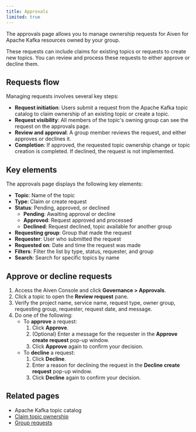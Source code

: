```yaml
---
title: Approvals
limited: true
---
```


The approvals page allows you to manage ownership requests for Aiven for Apache Kafka resources owned by your group.

These requests can include claims for existing topics or requests to create new topics.
You can review and process these requests to either approve or decline them.


## Requests flow

Managing requests involves several key steps:

- **Request initiation**: Users submit a request from the Apache Kafka topic catalog to
  claim ownership of an existing topic or create a topic.
- **Request visibility**: All members of the topic's owning group can see the request on
  the approvals page.
- **Review and approval**: A group member reviews the request, and either approves or
  declines it.
- **Completion**: If approved, the requested topic ownership change or topic creation
  is completed. If declined, the request is not implemented.

## Key elements

The approvals page displays the following key elements:

- **Topic**: Name of the topic
- **Type**: Claim or create request
- **Status**: Pending, approved, or declined
  - **Pending**: Awaiting approval or decline
  - **Approved**: Request approved and processed
  - **Declined**: Request declined, topic available for another group
- **Requesting group**: Group that made the request
- **Requester**: User who submitted the request
- **Requested on**: Date and time the request was made
- **Filters**: Filter the list by type, status, requester, and group
- **Search**: Search for specific topics by name

## Approve or decline requests

1. Access the Aiven Console and click **Governance > Approvals**.
1. Click a topic to open the **Review request** pane.
1. Verify the project name, service name, request type, owner group, requesting group,
   requester, request date, and message.
1. Do one of the following:
   - To **approve** a request:
     1. Click **Approve**.
     1. (Optional) Enter a message for the requester in the **Approve create request**
        pop-up window.
     1. Click **Approve** again to confirm your decision.
   - To **decline** a request:
     1. Click **Decline**.
     1. Enter a reason for declining the request in the **Decline create request**
        pop-up window.
     1. Click **Decline** again to confirm your decision.

## Related pages

- Apache Kafka topic catalog
- [Claim topic ownership](/docs/products/kafka/howto/claim-topic)
- [Group requests](/docs/products/kafka/howto/group-requests)
